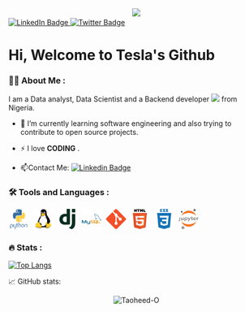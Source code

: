 <div id="header" align="center">
  <img src="https://i.kinja-img.com/gawker-media/image/upload/s--TeOsGa2z--/c_fill,f_auto,fl_progressive,g_center,h_675,q_80,w_1200/pwl9mwg0qu5vdagwstde.gif" width="200"/>
</div>

<div id="badges">
  <a href="https://www.linkedin.com/in/taoheed-oyeniyi/">
    <img src="https://img.shields.io/badge/LinkedIn-blue?style=for-the-badge&logo=linkedin&logoColor=white" alt="LinkedIn Badge"/>
  </a>
  <a href="https://twitter.com/prince_taoheed">
    <img src="https://img.shields.io/badge/Twitter-blue?style=for-the-badge&logo=twitter&logoColor=white" alt="Twitter Badge"/>
  </a>
</div>
<h1>
  Hi, Welcome to Tesla's Github
</h1>

### :man_technologist: About Me :
I am a Data analyst, Data Scientist and a Backend developer <img src="https://media.giphy.com/media/WUlplcMpOCEmTGBtBW/giphy.gif" width="30"> from Nigeria.

- :telescope: I’m currently learning software engineering and also trying to contribute to open source projects.

- :zap: I love **CODING** .

- :mailbox:Contact Me: [![Linkedin Badge](https://img.shields.io/badge/-taoheed-oyeniyi-blue?style=flat&logo=Linkedin&logoColor=white)](https://www.linkedin.com/in/taoheed-oyeniyi/)

### :hammer_and_wrench: Tools and Languages :
<div>
<img src="https://github.com/devicons/devicon/blob/master/icons/python/python-original-wordmark.svg" title="Python"  alt="Python" width="40" height="40"/>&nbsp;
  <img src="https://github.com/devicons/devicon/blob/master/icons/linux/linux-original.svg" title="Linux" alt="Linux" width="40" height="40"/>&nbsp;
  <img src="https://github.com/devicons/devicon/blob/master/icons/django/django-plain.svg/" title="django" alt="django" width="40" height="40"/>&nbsp;
  <img src="https://github.com/devicons/devicon/blob/master/icons/mysql/mysql-original-wordmark.svg" title="MySQL" alt="MySQL" width="40" height="40"/>&nbsp;
  <img src="https://github.com/devicons/devicon/blob/master/icons/git/git-original.svg" title="Git" alt="Git" width="40" height="40"/>&nbsp;
  <img src="https://github.com/devicons/devicon/blob/master/icons/html5/html5-original-wordmark.svg" title="Html5" alt="Html5" width="40" height="40"/>&nbsp;
  <img src="https://github.com/devicons/devicon/blob/master/icons/css3/css3-plain-wordmark.svg"  title="CSS3" alt="CSS" width="40" height="40"/>&nbsp;
  <img src="https://github.com/devicons/devicon/blob/master/icons/jupyter/jupyter-original-wordmark.svg" title="Jupyter" alt="JN" width="40" height="40"/>&nbsp;
</div>

### :fire: Stats :
[![Top Langs](https://github-readme-stats.vercel.app/api/top-langs/?username=Taoheed-O&layout=compact&theme=vision-friendly-dark)](https://github.com/anuraghazra/github-readme-stats)


📈 GitHub stats:
<div>
<p align="center"> <img src="https://github-readme-stats.vercel.app/api?username=Taoheed-O&show_icons=true&theme=gotham" alt="Taoheed-O" />
  </div>
